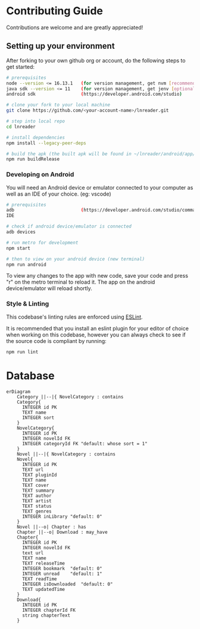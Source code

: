 # Contributing Guide

Contributions are welcome and are greatly appreciated!

## Setting up your environment

After forking to your own github org or account, do the following steps to get started:

```bash
# prerequisites
node --version <= 16.13.1   (for version management, get nvm [recommended])
java sdk --version <= 11    (for version management, get jenv [optional])
android sdk                 (https://developer.android.com/studio)

# clone your fork to your local machine
git clone https://github.com/<your-account-name>/lnreader.git

# step into local repo
cd lnreader

# install dependencies
npm install --legacy-peer-deps

# build the apk (the built apk will be found in ~/lnreader/android/app/build/outputs/apk/release/)
npm run buildRelease
```

### Developing on Android

You will need an Android device or emulator connected to your computer as well as an IDE of your choice. (eg: vscode)

```bash
# prerequisites
adb                         (https://developer.android.com/studio/command-line/adb)
IDE

# check if android device/emulator is connected
adb devices

# run metro for development
npm start

# then to view on your android device (new terminal)
npm run android
```

To view any changes to the app with new code, save your code and press "r" on the metro terminal to
reload it. The app on the android device/emulator will reload shortly.

### Style & Linting

This codebase's linting rules are enforced using [ESLint](http://eslint.org/).

It is recommended that you install an eslint plugin for your editor of choice when working on this
codebase, however you can always check to see if the source code is compliant by running:

```bash
npm run lint
```
# Database
```mermaid
erDiagram
    Category ||--|{ NovelCategory : contains
    Category{
      INTEGER id PK
      TEXT name
      INTEGER sort
    }
    NovelCategory{
      INTEGER id PK
      INTEGER novelId FK
      INTEGER categoryId FK "default: whose sort = 1"
    }
    Novel ||--|{ NovelCategory : contains
    Novel{
      INTEGER id PK
      TEXT url
      TEXT pluginId
      TEXT name
      TEXT cover
      TEXT summary
      TEXT author
      TEXT artist
      TEXT status
      TEXT genres
      INTEGER inLibrary "default: 0"
    }
    Novel ||--o| Chapter : has
    Chapter ||--o| Download : may_have
    Chapter{
      INTEGER id PK
      INTEGER novelId FK
      text url
      TEXT name
      TEXT releaseTime
      INTEGER bookmark  "default: 0"
      INTEGER unread    "default: 1"
      TEXT readTime
      INTEGER isDownloaded  "default: 0"
      TEXT updatedTime
    }
    Download{
      INTEGER id PK
      INTEGER chapterId FK
      string chapterText
    }
```
